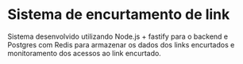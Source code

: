 # Sistema de encurtamento de link

Sistema desenvolvido utilizando Node.js + fastify para o backend e Postgres com Redis para armazenar os dados dos links encurtados e monitoramento dos acessos ao link encurtado.
